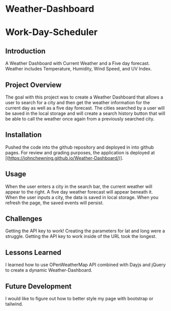 # Weather-Dashboard

# Work-Day-Scheduler

## Introduction

A Weather Dashboard with Current Weather and a Five day forecast. Weather includes Temperature, Humidity, Wind Speed, and UV Index.

## Project Overview

The goal with this project was to create a Weather Dashboard that allows a user to search for a city and then get the weather information for the current day as well as a five day forecast. The cities searched by a user will be saved in the local storage and will create a search history button that will be able to call the weather once again from a previously searched city.

## Installation

Pushed the code into the github repository and deployed in into github pages. For review and grading purposes, the application is deployed at [(https://johnchewning.github.io/Weather-Dashboard/)]. 

## Usage

When the user enters a city in the search bar, the current weather will appear to the right. A five day weather forecast will appear beneath it.
When the user inputs a city, the data is saved in local storage. When you refresh the page, the saved events will persist.

## Challenges

Getting the API key to work! Creating the parameters for lat and long were a struggle. Getting the API key to work inside of the URL took the longest.

## Lessons Learned

I learned how to use OPenWeatherMap API combined with Dayjs and jQuery to create a dynamic Weather-Dashboard.

## Future Development

I would like to figure out how to better style my page with bootstrap or tailwind. 


